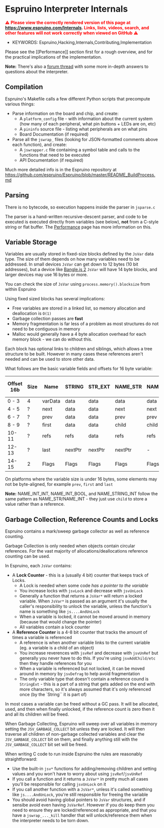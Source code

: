 <!--- Copyright (c) 2014 Gordon Williams, Pur3 Ltd. See the file LICENSE for copying permission. -->
Espruino Interpreter Internals
===========================

<span style="color:red">:warning: **Please view the correctly rendered version of this page at https://www.espruino.com/Internals. Links, lists, videos, search, and other features will not work correctly when viewed on GitHub** :warning:</span>

* KEYWORDS: Espruino,Hacking,Internals,Contributing,Implementation

Please see the [[Performance]] section first for a rough overview, and for the practical implications of the implementation.

**Note:** There's also a [forum thread](http://forum.espruino.com/conversations/265821) with some more in-depth answers to questions about the interpreter.


Compilation
----------

Espruino's Makefile calls a few different Python scripts that precompute various things:

* Parse information on the board and chip, and create:
  * A `platform_config` file - with information about the current system (how many of each peripheral, what pin buttons + LEDs are on, etc)
  * A `pininfo` source file - listing what peripherals are on what pins
  * Board Documentation (if required)
* Parse all the `jswrap_` files (looking for JSON-formatted comments above each function), and create:
  * A `jswrapper.c` file containing a symbol table and calls to the functions that need to be executed
  * API Documentation (if required)

Much more detailed info is in the Espruino repository at https://github.com/espruino/Espruino/blob/master/README_BuildProcess.md


Parsing
------

There is no bytecode, so execution happens inside the parser in `jsparse.c`

The parser is a hand-written recursive-descent parser, and code to be executed is executed directly from variables (see below), **not** from a C-style string or flat buffer. The [Performance](/Performance) page has more information on this.


Variable Storage
--------------

Variables are usually stored in fixed-size blocks defined by the `JsVar` data type. The size of them depends on how many variables need to be addressed. In small devices `JsVar` can get down to 12 bytes (10 bit addresses), but a device like [Bangle.js 2](/Bangle.js2) `JsVar` will have 14 byte blocks, and larger devices may use 16 bytes or more.

You can check the size of `JsVar` using `process.memory().blocksize` from within Espruino

Using fixed sized blocks has several implications:

* Free variables are stored in a linked list, so memory allocation and deallocation is `O(1)`
* Garbage collection passes are **fast**
* Memory fragmentation is far less of a problem as most structures do not need to be contiguous in memory
* Malloc would generally have a 4 byte allocation overhead for each memory block - we can do without this.

Each block has optional links to children and siblings, which allows a tree structure to be built. However in many cases these references aren't needed and can be used to store other data.

What follows are the basic variable fields and offsets for 16 byte variable:

| Offset 16b | Size | Name    | STRING | STR_EXT  | NAME_STR | NAME_INT | INT  | DOUBLE  | OBJ<br>FUNC<br>ARRAY | ARRAYBUFFER | NATIVE_STR<br>FLASH_STR | FLAT_STR |
|--------|------|---------|--------|----------|----------|----------|------|---------|----------------|-------------|------------|----------|
| 0 - 3  | 4    | varData | data   | data     |  data    | data     | data | data    | nativePtr      | size        | ptr        | charLen  |
| 4 - 5  | ?    | next    | data   | data     |  next    | next     |  -   | data    | argTypes       | format      | len        | -        |
| 6 - 7  | ?    | prev    | data   | data     |  prev    | prev     |  -   | data    | argTypes       | format      | ..len      | -        |
| 8 - 9  | ?    | first   | data   | data     |  child   | child    |  -   | data?   | first          | stringPtr   | ..len      | -        |
| 10-11  | ?    | refs    | refs   | data     |  refs    | refs     | refs | refs    | refs           | refs        | refs       | refs     |
| 12-13  | ?    | last    | nextPtr| nextPtr  |  nextPtr |  -       |  -   |  -      | last           | -           | -          | -        |
| 14-15  | 2    | Flags   | Flags  | Flags    |  Flags   | Flags    | Flags| Flags   | Flags          | Flags       | Flags      | Flags    |

On platforms where the variable size is under 16 bytes, some elements may not be byte-aligned, for example `prev`, `first` and `last`

**Note:** NAME_INT_INT, NAME_INT_BOOL, and NAME_STRING_INT follow the same pattern as NAME_STR/NAME_INT - they just use `child` to store a value rather than a reference.


Garbage Collection, Reference Counts and Locks
----------------------------------------------

Espruino contains a mark/sweep garbage collector as well as reference counting.

Garbage Collection is only needed when objects contain circular references. For the vast majority of allocations/deallocations reference counting can be used.

In Espruino, each `JsVar` contains:

* A **Lock Counter** -  this is a (usually 4 bit) counter that keeps track of Locks.
  * A Lock is needed when some code *has a pointer to the variable*
  * You increase locks with `jsvLock` and decrease with `jsvUnLock`
  * Generally a function that returns a `JsVar*` will return a locked variable. When `JsVar*` is passed as an argument
  it's usually the caller's responsibility to unlock the variable, unless the function's name is something like `js....AndUnLock`
  * When a variable is locked, it cannot be moved around in memory (because that would change the pointer)
  * All variables contain a lock counter
* A **Reference Counter** is a 4-8 bit counter that tracks the amount of times a variable is referenced
  * A reference is when another variable links to the current variable (eg. a variable is a child of an object)
  * You increase reverences with `jsvRef` and decrease with `jsvUnRef` but generally you never have to do this. If you're using `jsvAddChild/etc` then they handle references for you
  * When a variable is referenced but not locked, it can be moved around in memory by `jsvDefrag` to help avoid fragmentation
  * The only variable type that doesn't contain a reference cound is `StringExt` - this is a part of a string that gets added
  on the end with more characters, so it's always assumed that it's only referenced once (by the `String`` it is part of)

In most cases a variable can be freed without a GC pass. It will be allocated, used, and then when finally unlocked, if the reference count is zero then it and all its children will be freed.

When Garbage Collecting, Espruino will sweep over all variables in memory setting the `JSV_GARBAGE_COLLECT` bit unless they are locked. It will then traverse all children of non-garbage collected variables and clear the `JSV_GARBAGE_COLLECT` bit on them, and finally anything still with the `JSV_GARBAGE_COLLECT` bit set will be freed.

When writing C code to run inside Espruino the rules are reasonably straightforward:

* Use the built-in `jsv*` functions for adding/removing children and setting values and you won't have to worry about using `jsvRef`/`jsvUnRef`
* If you call a function and it returns a `JsVar*` in pretty much all cases you'll be responsible for calling `jsvUnLock` on it
* If you call another function with a `JsVar*`, unless it's called something like `js....AndUnLock`, you're still responsible for freeing the variable
* You should avoid having global pointers to `JsVar` structures, and if sensibe avoid even having `JsVarRef`. However if you do keep them you need to
  ensure they are locked/referenced as appropriate, and that you have a `jswrap_..._kill` handler that will unlock/reference them when the interpreter needs to be torn down.
